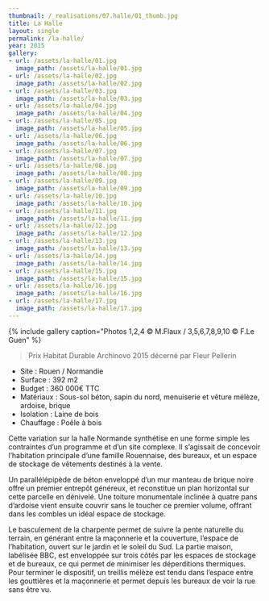 ```yaml
---
thumbnail: /_realisations/07.halle/01_thumb.jpg
title: La Halle
layout: single
permalink: /la-halle/
year: 2015
gallery:
- url: /assets/la-halle/01.jpg
  image_path: /assets/la-halle/01.jpg
- url: /assets/la-halle/02.jpg
  image_path: /assets/la-halle/02.jpg
- url: /assets/la-halle/03.jpg
  image_path: /assets/la-halle/03.jpg
- url: /assets/la-halle/04.jpg
  image_path: /assets/la-halle/04.jpg
- url: /assets/la-halle/05.jpg
  image_path: /assets/la-halle/05.jpg
- url: /assets/la-halle/06.jpg
  image_path: /assets/la-halle/06.jpg
- url: /assets/la-halle/07.jpg
  image_path: /assets/la-halle/07.jpg
- url: /assets/la-halle/08.jpg
  image_path: /assets/la-halle/08.jpg
- url: /assets/la-halle/09.jpg
  image_path: /assets/la-halle/09.jpg
- url: /assets/la-halle/10.jpg
  image_path: /assets/la-halle/10.jpg
- url: /assets/la-halle/11.jpg
  image_path: /assets/la-halle/11.jpg
- url: /assets/la-halle/12.jpg
  image_path: /assets/la-halle/12.jpg
- url: /assets/la-halle/13.jpg
  image_path: /assets/la-halle/13.jpg
- url: /assets/la-halle/14.jpg
  image_path: /assets/la-halle/14.jpg
- url: /assets/la-halle/15.jpg
  image_path: /assets/la-halle/15.jpg
- url: /assets/la-halle/16.jpg
  image_path: /assets/la-halle/16.jpg
- url: /assets/la-halle/17.jpg
  image_path: /assets/la-halle/17.jpg
---
```



{% include gallery caption="Photos 1,2,4 © M.Flaux / 3,5,6,7,8,9,10 © F.Le Guen" %}

> Prix Habitat Durable Archinovo 2015 décerné par Fleur Pellerin

  * Site : Rouen / Normandie
  * Surface : 392 m2
  * Budget : 360 000€ TTC
  * Matériaux : Sous-sol béton, sapin du nord, menuiserie et vêture mélèze, ardoise, brique
  * Isolation : Laine de bois
  * Chauffage : Poêle à bois

Cette variation sur la halle Normande  synthétise en une forme simple les contraintes d’un programme et d’un site complexe.
Il s’agissait de concevoir l’habitation principale d’une famille Rouennaise, des bureaux, et un espace  de stockage de vêtements destinés à la vente.

Un parallélépipède de béton  enveloppé d’un mur manteau de brique noire offre un premier entrepôt  généreux, et reconstitue un plan horizontal sur cette parcelle en dénivelé.
Une toiture monumentale inclinée à quatre pans d’ardoise vient ensuite couvrir sans le toucher ce premier volume, offrant dans les combles un idéal espace de stockage.

Le basculement de la charpente permet de suivre la pente naturelle du terrain, en générant entre la maçonnerie et la couverture, l’espace de l’habitation, ouvert sur  le jardin et le soleil du Sud.
La partie maison, labélisée BBC, est enveloppée sur trois côtés par les espaces de stockage et de bureaux, ce qui permet de minimiser les déperditions thermiques.
Pour terminer le dispositif, un treillis mélèze est tendu dans l’espace entre les gouttières et la maçonnerie et permet depuis les bureaux de voir la rue sans être vu.
